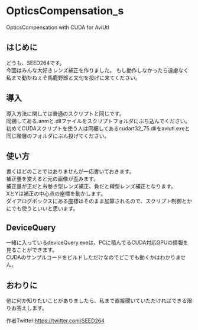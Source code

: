 ﻿# OpticsCompensation_s

OpticsCompensation with CUDA for AviUtl

## はじめに
どうも、SEED264です。  
今回はみんな大好きレンズ補正を作りました。
もし動作しなかったら遠慮なく私まで動かねぇぞ馬鹿野郎と文句を投げに来てください。

## 導入
導入方法に関しては普通のスクリプトと同じです。  
同梱してある.anmと.dllファイルをスクリプトフォルダにぶち込んでください。  
初めてCUDAスクリプトを使う人は同梱してあるcudart32_75.dllをaviutl.exeと同じ階層のフォルダにぶん投げてください。

## 使い方
書くほどのことではありませんが一応書いておきます。  
補正量を変えると元の画像が歪みます。  
補正量が正だと糸巻き型レンズ補正、負だと樽型レンズ補正となります。  
XとYは補正の中心点の座標を動かします。  
ダイアログボックスにある座標はそのまま加算されるので、スクリプト制御とかにでも使うといいと思います。

## DeviceQuery
一緒に入っているdeviceQuery.exeは、PCに積んでるCUDA対応GPUの情報を見ることができます。  
CUDAのサンプルコードをビルドしただけなのでどこでも動くかはわかりません。

## おわりに
他に何か知りたいことがありましたら、私まで直接聞いていただければできる限りお答えします。

作者Twitter:https://twitter.com/SEED264
